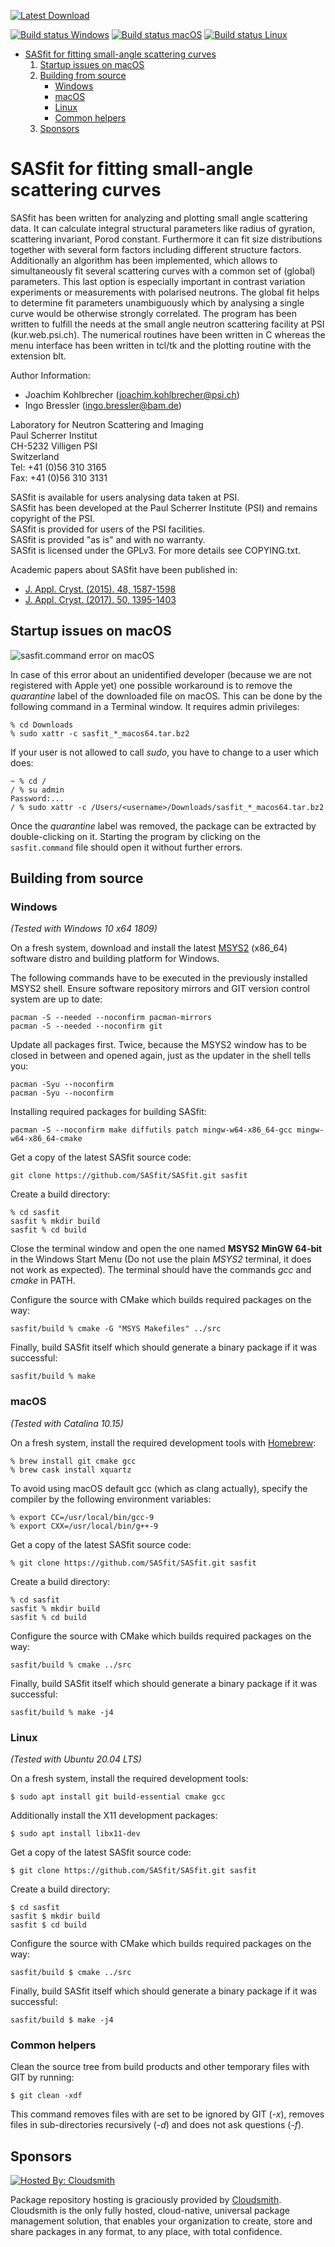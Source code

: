 [![Latest Download](https://img.shields.io/badge/Latest%20Download-210415170012-blue.svg?colorA=12577E&colorB=187EB6&link=https%3A%2F%2Fcloudsmith.io%2F~sasfit%2Frepos%2Fbuild%2Fpackages%2F%3Fq=version%3Alatest&logo=data%3Aimage%2Fpng%3Bbase64%2CiVBORw0KGgoAAAANSUhEUgAAABgAAAAYCAYAAADgdz34AAAA10lEQVRIS%2BWUwQ3CMBRD%2FXoGCQnEENwYgFVgBTZhBlgCNmEK4MLdqAgkVJK0Dc2JnBP72843KnwojK%2FeBLYnkm6vwS7ALDVkLwLbDoEBUZxBCCRtgEOQvE8GMQU1RkzFUAruwPgnBTnTP5XFLLI9l3SStGyxsQKC4UcJUtNKOgOLrtl9Kci1Ikb4XwRXYNrV%2B%2Fe94C8K5ZCqg6wusj2SdARWnwANcgNVFkHoUdGys72WtC%2FWprn70bnsbO8kbYspqIGLZvCevEnS9n07W9R3wZKLlgsWevcARxNbGYCoyEgAAAAASUVORK5CYII%3D&longCache=false&style=flat)](https://cloudsmith.io/~sasfit/repos/build/packages/?q=version:latest)

[![Build status Windows](https://img.shields.io/appveyor/job/build/SASfit/sasfit/Image:%20Visual%20Studio%202019;%20Environment:%20DUMMY=?label=Windows%20build)](https://ci.appveyor.com/project/SASfit/sasfit)
[![Build status macOS](https://img.shields.io/appveyor/job/build/SASfit/sasfit/Image:%20macos;%20Environment:%20DUMMY=?label=macOS%20build)](https://ci.appveyor.com/project/SASfit/sasfit)
[![Build status Linux](https://img.shields.io/appveyor/job/build/SASfit/sasfit/Image:%20Ubuntu2004;%20Environment:%20DUMMY=?label=Linux%20build)](https://ci.appveyor.com/project/SASfit/sasfit)

- [SASfit for fitting small-angle scattering curves](#sasfit-for-fitting-small-angle-scattering-curves)
   1. [Startup issues on macOS](#startup-issues-on-macos)
   2. [Building from source](#building-from-source)
      - [Windows](#windows)
      - [macOS](#macos)
      - [Linux](#linux)
      - [Common helpers](#common-helpers)
   3. [Sponsors](#sponsors)

# SASfit for fitting small-angle scattering curves

SASfit has been written for analyzing and plotting small angle scattering data. 
It can calculate integral structural parameters like radius of gyration, scattering invariant, 
Porod constant. Furthermore it can fit size distributions together with several form factors 
including different structure factors. Additionally an algorithm has been implemented, which allows
to simultaneously fit several scattering curves with a common set of (global) parameters. This last
option is especially important in contrast variation experiments or measurements with polarised 
neutrons. The global fit helps to determine fit parameters unambiguously which by analysing a single
curve would be otherwise strongly correlated. The program has been written to fulfill the needs at 
the small angle neutron scattering facility at PSI (kur.web.psi.ch). The numerical routines have 
been written in C whereas the menu interface has been written in tcl/tk and the plotting routine 
with the extension blt.

Author Information:
- Joachim Kohlbrecher (joachim.kohlbrecher@psi.ch)
- Ingo Bressler (ingo.bressler@bam.de)

Laboratory for Neutron Scattering and Imaging  
Paul Scherrer Institut  
CH-5232 Villigen PSI  
Switzerland  
Tel: +41 (0)56 310 3165  
Fax: +41 (0)56 310 3131  

SASfit is available for users analysing data taken at PSI.  
SASfit has been developed at the Paul Scherrer Institute (PSI) and remains copyright of the PSI.  
SASfit is provided for users of the PSI facilities.  
SASfit is provided "as is" and with no warranty.  
SASfit is licensed under the GPLv3. For more details see COPYING.txt.

Academic papers about SASfit have been published in:
-  [J. Appl. Cryst. (2015). 48, 1587-1598](https://dx.doi.org/10.1107/S1600576715016544)
-  [J. Appl. Cryst. (2017). 50, 1395-1403](https://dx.doi.org/10.1107/S1600576717011979)

## Startup issues on macOS

![sasfit.command error on macOS](doc/images/sasfit.command%20error%20on%20macOS.png)

In case of this error about an unidentified developer (because we are not registered with Apple yet) one possible workaround is to remove the *quarantine* label of the downloaded file on macOS. This can be done by the following command in a Terminal window. It requires admin privileges:

    % cd Downloads
    % sudo xattr -c sasfit_*_macos64.tar.bz2

If your user is not allowed to call *sudo*, you have to change to a user which does:

    ~ % cd /
    / % su admin
    Password:...
    / % sudo xattr -c /Users/<username>/Downloads/sasfit_*_macos64.tar.bz2

Once the *quarantine* label was removed, the package can be extracted by double-clicking on it. Starting the program by clicking on the `sasfit.command` file should open it without further errors.

## Building from source

### Windows

*(Tested with Windows 10 x64 1809)*

On a fresh system, download and install the latest [MSYS2](https://www.msys2.org) (x86\_64) software distro and building platform for Windows.

The following commands have to be executed in the previously installed MSYS2 shell.
Ensure software repository mirrors and GIT version control system are up to date:

    pacman -S --needed --noconfirm pacman-mirrors
    pacman -S --needed --noconfirm git

Update all packages first. Twice, because the MSYS2 window has to be closed in between and opened again, just as the updater in the shell tells you:

    pacman -Syu --noconfirm
    pacman -Syu --noconfirm

Installing required packages for building SASfit:

    pacman -S --noconfirm make diffutils patch mingw-w64-x86_64-gcc mingw-w64-x86_64-cmake

Get a copy of the latest SASfit source code:

    git clone https://github.com/SASfit/SASfit.git sasfit

Create a build directory:

    % cd sasfit
    sasfit % mkdir build
    sasfit % cd build

Close the terminal window and open the one named **MSYS2 MinGW 64-bit** in the Windows Start Menu (Do not use the plain *MSYS2* terminal, it does not work as expected).
The terminal should have the commands *gcc* and *cmake* in PATH.

Configure the source with CMake which builds required packages on the way:

    sasfit/build % cmake -G "MSYS Makefiles" ../src

Finally, build SASfit itself which should generate a binary package if it was successful:

    sasfit/build % make

### macOS

*(Tested with Catalina 10.15)*

On a fresh system, install the required development tools with [Homebrew](https://brew.sh):

    % brew install git cmake gcc
    % brew cask install xquartz 

To avoid using macOS default gcc (which as clang actually), specify the compiler by the following environment variables:

    % export CC=/usr/local/bin/gcc-9
    % export CXX=/usr/local/bin/g++-9

Get a copy of the latest SASfit source code:

    % git clone https://github.com/SASfit/SASfit.git sasfit

Create a build directory:

    % cd sasfit
    sasfit % mkdir build
    sasfit % cd build

Configure the source with CMake which builds required packages on the way:

    sasfit/build % cmake ../src

Finally, build SASfit itself which should generate a binary package if it was successful:

    sasfit/build % make -j4

### Linux

*(Tested with Ubuntu 20.04 LTS)*

On a fresh system, install the required development tools:

    $ sudo apt install git build-essential cmake gcc

Additionally install the X11 development packages:

    $ sudo apt install libx11-dev

Get a copy of the latest SASfit source code:

    $ git clone https://github.com/SASfit/SASfit.git sasfit

Create a build directory:

    $ cd sasfit
    sasfit $ mkdir build
    sasfit $ cd build

Configure the source with CMake which builds required packages on the way:

    sasfit/build $ cmake ../src

Finally, build SASfit itself which should generate a binary package if it was successful:

    sasfit/build $ make -j4

### Common helpers

Clean the source tree from build products and other temporary files with GIT by running:

    $ git clean -xdf

This command removes files with are set to be ignored by GIT (*-x*), removes files in sub-directories recursively (*-d*) and does not ask questions (*-f*).
 
## Sponsors

[![Hosted By: Cloudsmith](https://img.shields.io/badge/OSS%20hosting%20by-cloudsmith-blue?logo=cloudsmith&style=flat)](https://cloudsmith.com)

Package repository hosting is graciously provided by [Cloudsmith](https://cloudsmith.com).
Cloudsmith is the only fully hosted, cloud-native, universal package management solution, that
enables your organization to create, store and share packages in any format, to any place, with total
confidence.

